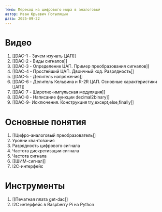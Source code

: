 ```yaml
---
тема: Переход из цифрового мира в аналоговый
автор: Иван Юрьевич Потылицын
дата: 2025-09-22
---
```


# Видео

1. [[DAC-1 - Зачем изучать ЦАП]]
2. [[DAC-2 - Виды сигналов]]
3. [[DAC-3 - Определение ЦАП. Пример преобразования сигналов]]
4. [[DAC-4 - Простейший ЦАП. Двоичный код. Разрядность]]
5. [[DAC-5 - Делитель напряжения]]
6. [[DAC-6 - Делитель Кельвина и R-2R ЦАП. Основные характеристики ЦАП]]
7. [[DAC-7 - Широтно-импульсная модуляция]]
8. [[DAC-8 - Написание функции decimal2binary]]
9. [[DAC-9- Исключения. Конструкция try,except,else,finally]]

# Основные понятия

1. [[Цифро-аналоговый преобразователь]]
2. Уровни квантования
3. Разрядность цифрового сигнала
4. Частота дискретизации сигнала
5. Частота сигнала
6. [[ШИМ-сигнал]]
7. I2C-интерфейс

# Инструменты

1. [[Печатная плата get-dac]]
2. I2C интерфейс в Raspberry Pi на Python
